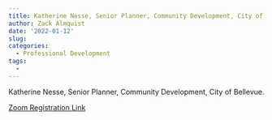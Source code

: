 ```yaml
---
title: Katherine Nesse, Senior Planner, Community Development, City of Bellevue
author: Zack Almquist
date: '2022-01-12'
slug: 
categories:
  - Professional Development
tags:
  - 
---
```


Katherine Nesse, Senior Planner, Community Development, City of Bellevue.

[Zoom Registration Link](https://washington.zoom.us/meeting/register/tJMrdeGqpz4qEt3nymYDdQyVi-X9NeZS28yS)